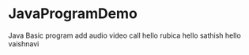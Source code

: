 # JavaProgramDemo
Java Basic program
 add audio video call
hello rubica
hello sathish
hello vaishnavi
